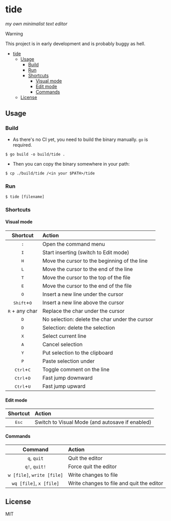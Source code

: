# tide

_my own minimalist text editor_

> [!WARNING]
> This project is in early development and is probably buggy as hell.

- [tide](#tide)
  - [Usage](#usage)
    - [Build](#build)
    - [Run](#run)
    - [Shortcuts](#shortcuts)
      - [Visual mode](#visual-mode)
      - [Edit mode](#edit-mode)
      - [Commands](#commands)
  - [License](#license)

## Usage

### Build

- As there's no CI yet, you need to build the binary manually. `go` is required.

```
$ go build -o build/tide .
```

- Then you can copy the binary somewhere in your path:

```
$ cp ./build/tide /<in your $PATH>/tide
```

### Run

```
$ tide [filename]
```

### Shortcuts

#### Visual mode

|           Shortcut            | Action                                         |
| :---------------------------: | :--------------------------------------------- |
|         <kbd>:</kbd>          | Open the command menu                          |
|         <kbd>I</kbd>          | Start inserting (switch to Edit mode)          |
|         <kbd>H</kbd>          | Move the cursor to the beginning of the line   |
|         <kbd>L</kbd>          | Move the cursor to the end of the line         |
|         <kbd>T</kbd>          | Move the cursor to the top of the file         |
|         <kbd>E</kbd>          | Move the cursor to the end of the file         |
|         <kbd>O</kbd>          | Insert a new line under the cursor             |
| <kbd>Shift</kbd>+<kbd>O</kbd> | Insert a new line above the cursor             |
|    <kbd>R</kbd> + any char    | Replace the char under the cursor              |
|         <kbd>D</kbd>          | No selection: delete the char under the cursor |
|         <kbd>D</kbd>          | Selection: delete the selection                |
|         <kbd>X</kbd>          | Select current line                            |
|         <kbd>A</kbd>          | Cancel selection                               |
|         <kbd>Y</kbd>          | Put selection to the clipboard                 |
|         <kbd>P</kbd>          | Paste selection under                          |
| <kbd>Ctrl</kbd>+<kbd>C</kbd>  | Toggle comment on the line                     |
| <kbd>Ctrl</kbd>+<kbd>D</kbd>  | Fast jump downward                             |
| <kbd>Ctrl</kbd>+<kbd>U</kbd>  | Fast jump upward                               |

#### Edit mode

|    Shortcut    | Action                                          |
| :------------: | :---------------------------------------------- |
| <kbd>Esc</kbd> | Switch to Visual Mode (and autosave if enabled) |

#### Commands

|          Command           | Action                                    |
| :------------------------: | :---------------------------------------- |
|        `q`, `quit`         | Quit the editor                           |
|       `q!`, `quit!`        | Force quit the editor                     |
| `w [file]`, `write [file]` | Write changes to file                     |
|  `wq [file]`, `x [file]`   | Write changes to file and quit the editor |

## License

MIT